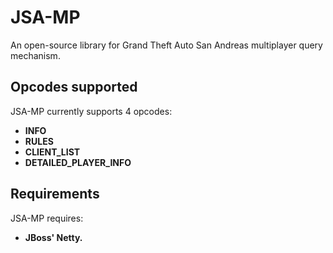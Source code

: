 JSA-MP
=================================
An open-source library for Grand Theft Auto San Andreas multiplayer query mechanism.

Opcodes supported
---------------------------------
JSA-MP currently supports 4 opcodes:  
* **INFO**
* **RULES**  
* **CLIENT_LIST**    
* **DETAILED_PLAYER_INFO**   

Requirements
---------------------------------
JSA-MP requires:  
 * **JBoss' Netty.**  
